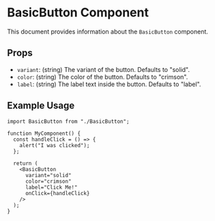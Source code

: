 # BasicButton Component

This document provides information about the `BasicButton` component.

## Props

- `variant`: (string) The variant of the button. Defaults to "solid".
- `color`: (string) The color of the button. Defaults to "crimson".
- `label`: (string) The label text inside the button. Defaults to "label".

## Example Usage

```tsx
import BasicButton from "./BasicButton";

function MyComponent() {
  const handleClick = () => {
    alert("I was clicked");
  };

  return (
    <BasicButton
      variant="solid"
      color="crimson"
      label="Click Me!"
      onClick={handleClick}
    />
  );
}
```
